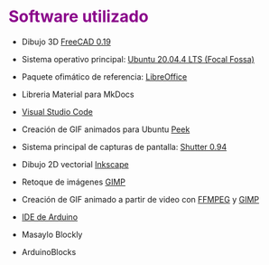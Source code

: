 # <FONT COLOR=#8B008B>Software utilizado</font>

* Dibujo 3D [FreeCAD 0.19](https://www.freecadweb.org/)
  
* Sistema operativo principal: [Ubuntu 20.04.4 LTS (Focal Fossa)](https://releases.ubuntu.com/20.04/)
  
* Paquete ofimático de referencia: [LibreOffice](https://es.libreoffice.org/)
  
* Libreria Material para MkDocs
  
* [Visual Studio Code](https://code.visualstudio.com/)
  
* Creación de GIF animados para Ubuntu [Peek](https://ubunlog.com/peek-gif-animados-ubuntu/)
  
* Sistema principal de capturas de pantalla: [Shutter 0.94](http://shutter-project.org)
  
* Dibujo 2D vectorial [Inkscape](https://inkscape.org/es/)

* Retoque de imágenes [GIMP](https://www.gimp.org/)

* Creación de GIF animado a partir de video con [FFMPEG](https://www.ffmpeg.org/) y [GIMP](https://www.gimp.org/)

* [IDE de Arduino](https://www.arduino.cc/en/software)

* Masaylo Blockly

* ArduinoBlocks
